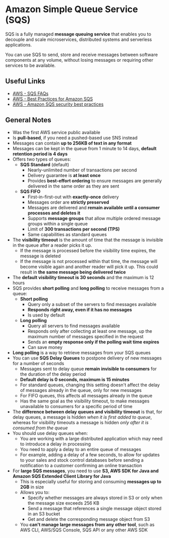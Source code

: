 # Amazon Simple Queue Service (SQS)
SQS is a fully managed **message queuing service** that enables you to decouple and scale microservices, distributed systems and serverless applications.

You can use SQS to send, store and receive messages between software components at any volume, without losing messages or requiring other services to be available.

## Useful Links
- [AWS - SQS FAQs](https://aws.amazon.com/sqs/faqs/)
- [AWS - Best Practices for Amazon SQS](https://docs.aws.amazon.com/AWSSimpleQueueService/latest/SQSDeveloperGuide/sqs-best-practices.html)
- [AWS - Amazon SQS security best practices](https://docs.aws.amazon.com/AWSSimpleQueueService/latest/SQSDeveloperGuide/sqs-security-best-practices.html)


## General Notes
- Was the first AWS service public available
- Is **pull-based**, if you need a pushed-based use SNS instead
- Messages can contain **up to 256KB of text in any format**
- Messages can be kept in the queue from 1 minute to 14 days, **default retention period is 4 days**
- Offers two types of queues:
    - **SQS Standard** (default)
        - Nearly-unlimited number of transactions per second
        - Delivery guarantee is **at least once**
        - Provides **best-effort ordering** to ensure messages are generally delivered in the same order as they are sent
    - **SQS FIFO**
        - First-in-first-out with **exactly-once** delivery
        - Messages order are **strictly preserved**
        - Messages are delivered and **remain available until a consumer processes and deletes it**
        - Supports **message groups** that allow multiple ordered message groups within a single queue
        - Limit of **300 transactions per second (TPS)**
        - Same capabilities as standard queues
- The **visibility timeout** is the amount of time that the message is invisible in the queue after a reader picks it up.
    - If the message is processed before the visibility time expires, the message is deleted
    - If the message is not processed within that time, the message will become visible again and another reader will pick it up. This could result in **the same message being delivered twice**
- The **default visibility timeout is 30 seconds** and the maximum is 12 hours
- SQS provides **short polling** and **long polling** to receive messages from a queue:
    - **Short polling**
        - Query only a subset of the servers to find messages available
        - **Responds right away, even if it has no messages**
        - Is used by default
    - **Long polling**
        - Query all servers to find messages available
        - Responds only after collecting at least one message, up the maximum number of messages specified in the request
        - Sends an **empty response only if the polling wait time expires**
        - Can save money
- **Long polling** is a way to retrieve messages from your SQS queues
- You can use **SQS Delay Queues** to postpone delivery of new messages for a number of seconds
    - Messages sent to delay queue **remain invisible to consumers** for the duration of the delay period
    - **Default delay is 0 seconds, maximum is 15 minutes**
    - For standard queues, changing this setting doesn't affect the delay of messages already in the queue, only for new messages
    - For FIFO queues, this affects all messages already in the queue
    - Has the same goal as the visibility timeout, to make messages unavailable to consumers for a specific period of time
- The **difference between delay queues and visibility timeout** is that, for delay queues, a message is hidden *when it is first added to queue*, whereas for visibility timeouts a message is hidden *only after it is consumed from the queue*
- You should use delay queues when:
    - You are working with a large distributed application which may need to introduce a delay in processing
    - You need to apply a delay to an entire queue of messages
    - For example, adding a delay of a few seconds, to allow for updates to your sales and stock control databases before sending a notification to a customer confirming an online transaction
- For **large SQS messages**, you need to use **S3, AWS SDK for Java and Amazon SQS Extended Client Library for Java**
    - This is especially useful for storing and consuming **messages up to 2GB** in size
    - Allows you to:
        - Specify whether messages are always stored in S3 or only when the message size exceeds 256 KB
        - Send a message that references a single message object stored in an S3 bucket
        - Get and delete the corresponding message object from S3
    - You **can't manage large messages from any other tool**, such as AWS CLI, AWS/SQS Console, SQS API or any other AWS SDK